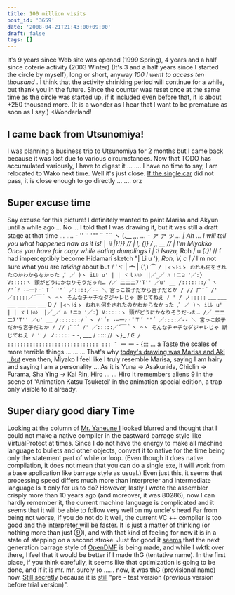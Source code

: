 ```yaml
---
title: 100 million visits
post_id: '3659'
date: '2008-04-21T21:43:00+09:00'
draft: false
tags: []
---
```


It's 9 years since Web site was opened (1999 Spring), 4 years and a half since coterie activity (2003 Winter) (It's 3 and a half years since I started the circle by myself), long or short, anyway _100 I went to access ten thousand_ . I think that the activity shrinking period will continue for a while, but thank you in the future. Since the counter was reset once at the same time as the circle was started up, if it included even before that, it is about +250 thousand more. (It is a wonder as I hear that I want to be premature as soon as I say.) <Wonderland!

## I came back from Utsunomiya!

I was planning a business trip to Utsunomiya for 2 months but I came back because it was lost due to various circumstances. Now that TODO has accumulated variously, I have to digest it ... .... I have no time to say, I am relocated to Wako next time. Well it's just close. [If the single car](/tag/yb-1) did not pass, it is close enough to go directly ... .... orz

## Super excuse time

Say excuse for this picture! I definitely wanted to paint Marisa and Akyun until a while ago ... No ... I told that I was drawing it, but it was still a draft stage at that time ... .... - '' '' '"" ¨ ¨¨ ヽ (.__ _,,, ... \- ァ ァ ッ ... | Ah ... I will tell you what happened now as it is! │ ii |}!}} // | l, {j} / ,, __ // | I'm Miyakko Once you have fair copy while eating dumplings i | :! Isuzu,_ Roh / u _{:}!_ // f had imperceptibly become Hidamari sketch "| Li u '}, _Roh, V, c | /_ I'm not sure what you are _talking_ about but / 'ヾ | 宀 | {',) ⌒ `/ |<ヽﾄiゝ おれも何をされたのかわからなかった ,ﾞ ／ )ヽ iLﾚ u' | | ヾｌﾄﾊ〉 |／_／ ﾊ !ニ⊇ '／:} V:::::ヽ 頭がどうにかなりそうだった… /／ 二二二7'T'' ／u' __ /:::::::/｀ヽ /'´r -―一ｧ‐ﾞＴ´ '"´ ／::::／-‐ ＼ 宮っこ餃子だから宮子だとか / // 广¨´ /' ／:::::／´￣｀ヽ ⌒ヽ そんなチャチなダジャレじゃ 断じてねえ ﾉ ' / ノ:::::` ___ ___ ___ ___ ___ ___ 0 `/ |<ヽﾄiゝ おれも何をされたのかわからなかった ,ﾞ ／ )ヽ iLﾚ u' | | ヾｌﾄﾊ〉 |／_／ ﾊ !ニ⊇ '／:} V:::::ヽ 頭がどうにかなりそうだった… /／ 二二二7'T'' ／u' __ /:::::::/｀ヽ /'´r -―一ｧ‐ﾞＴ´ '"´ ／::::／-‐ ＼ 宮っこ餃子だから宮子だとか / // 广¨´ /' ／:::::／´￣｀ヽ ⌒ヽ そんなチャチなダジャレじゃ 断じてねえ ﾉ ' / ノ:::::` \- -, ___ / ::::: // ヽ}_ / `Œ / ::::::::::::::::::::::::::::: ::: ¯ `ー ー \- {::: ... a Taste the scales of more terrible things ... ... ... That's why [today's drawing was Marisa and Aki _, but_](/3660) even then, Miyako I feel like I truly resemble Marisa, saying I am hairy and saying I am a personality ... As it is Yuna → Asakunida, Chiclin → Furama, Sha Ying → Kai Rin, Hiro ... ... Hiro It remembers aliens 9 in the scene of 'Animation Katsu Tsuketei' in the animation special edition, a trap only visible to it already.

## Super diary good diary Time

Looking at the column of [Mr. Yaneune I](http://d.hatena.ne.jp/yaneurao/) looked blurred and thought that I could not make a native compiler in the eastward barrage style like VirtualProtect at times. Since I do not have the energy to make all machine language to bullets and other objects, convert it to native for the time being only the statement part of while or loop. (Even though it does native compilation, it does not mean that you can do a single exe, it will work from a base application like barrage style as usual.) Even just this, it seems that processing speed differs much more than interpreter and intermediate language Is it only for us to do? However, lastly I wrote the assembler crisply more than 10 years ago (and moreover, it was 80286), now I can hardly remember it, the current machine language is complicated and it seems that it will be able to follow very well on my uncle's head Far from being not worse, if you do not do it well, the current VC ++ compiler is too good and the interpreter will be faster. It is just a matter of thinking (or nothing more than just ⑨), and with that kind of feeling for now it is in a state of stepping on a second stroke. Just for good it [seems](http://dmf.shrinemaiden.org/OpenDMF) that the next generation barrage style of [OpenDMF](http://dmf.shrinemaiden.org/OpenDMF) is being made, and while I wktk over there, I feel that it would be better if I made thG (tentative name). In the first place, if you think carefully, it seems like that optimization is going to be done, and if it is mr. mr. surely (o ...... now, it was thG (provisional name) now. [Still secretly](http://thg.danmaq.com/) because it is [still](http://thg.danmaq.com/) "pre - test version (previous version before trial version)".